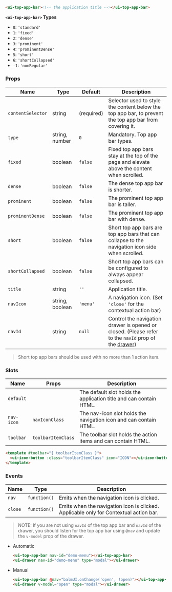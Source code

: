 ```html
<ui-top-app-bar><!-- the application title --></ui-top-app-bar>
```

**`<ui-top-app-bar>` Types**

- `0`: `'standard'`
- `1`: `'fixed'`
- `2`: `'dense'`
- `3`: `'prominent'`
- `4`: `'prominentDense'`
- `5`: `'short'`
- `6`: `'shortCollapsed'`
- `-1`: `'nonRegular'`

### Props

| Name              | Type            | Default    | Description                                                                                                               |
| ----------------- | --------------- | ---------- | ------------------------------------------------------------------------------------------------------------------------- |
| `contentSelector` | string          | (required) | Selector used to style the content below the top app bar, to prevent the top app bar from covering it.                    |
| `type`            | string, number  | `0`        | Mandatory. Top app bar types.                                                                                             |
| `fixed`           | boolean         | `false`    | Fixed top app bars stay at the top of the page and elevate above the content when scrolled.                               |
| `dense`           | boolean         | `false`    | The dense top app bar is shorter.                                                                                         |
| `prominent`       | boolean         | `false`    | The prominent top app bar is taller.                                                                                      |
| `prominentDense`  | boolean         | `false`    | The prominent top app bar with dense.                                                                                     |
| `short`           | boolean         | `false`    | Short top app bars are top app bars that can collapse to the navigation icon side when scrolled.                          |
| `shortCollapsed`  | boolean         | `false`    | Short top app bars can be configured to always appear collapsed.                                                          |
| `title`           | string          | `''`       | Application title.                                                                                                        |
| `navIcon`         | string, boolean | `'menu'`   | A navigation icon. (Set `'close'` for the contextual action bar)                                                          |
| `navId`           | string          | `null`     | Control the navigation drawer is opened or closed. (Please refer to the `navId` prop of the [drawer](/navigation/drawer)) |

> Short top app bars should be used with no more than 1 action item.

### Slots

| Name       | Props              | Description                                                        |
| ---------- | ------------------ | ------------------------------------------------------------------ |
| `default`  |                    | The default slot holds the application title and can contain HTML. |
| `nav-icon` | `navIconClass`     | The nav-icon slot holds the navigation icon and can contain HTML.  |
| `toolbar`  | `toolbarItemClass` | The toolbar slot holds the action items and can contain HTML.      |

```html
<template #toolbar="{ toolbarItemClass }">
  <ui-icon-button :class="toolbarItemClass" icon="ICON"></ui-icon-button>
</template>
```

### Events

| Name    | Type         | Description                                                                           |
| ------- | ------------ | ------------------------------------------------------------------------------------- |
| `nav`   | `function()` | Emits when the navigation icon is clicked.                                            |
| `close` | `function()` | Emits when the navigation icon is clicked. Applicable only for Contextual action bar. |

> NOTE: If you are not using `navId` of the top app bar and `navId` of the drawer, you should listen for the top app bar using `@nav` and update the `v-model` prop of the drawer.

- Automatic

  ```html
  <ui-top-app-bar nav-id="demo-menu"></ui-top-app-bar>
  <ui-drawer nav-id="demo-menu" type="modal"></ui-drawer>
  ```

- Manual

  ```html
  <ui-top-app-bar @nav="balmUI.onChange('open', !open)"></ui-top-app-bar>
  <ui-drawer v-model="open" type="modal"></ui-drawer>
  ```
